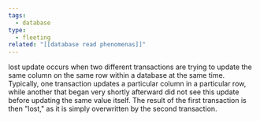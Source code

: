 ```yaml
---
tags:
  - database
type:
  - fleeting
related: "[[database read phenomenas]]"
---
```

lost update occurs when two different transactions are trying to update the same column on the same row within a database at the same time. Typically, one transaction updates a particular column in a particular row, while another that began very shortly afterward did not see this update before updating the same value itself. The result of the first transaction is then "lost," as it is simply overwritten by the second transaction.